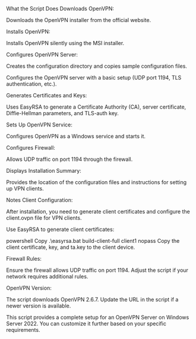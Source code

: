 What the Script Does
Downloads OpenVPN:

Downloads the OpenVPN installer from the official website.

Installs OpenVPN:

Installs OpenVPN silently using the MSI installer.

Configures OpenVPN Server:

Creates the configuration directory and copies sample configuration files.

Configures the OpenVPN server with a basic setup (UDP port 1194, TLS authentication, etc.).

Generates Certificates and Keys:

Uses EasyRSA to generate a Certificate Authority (CA), server certificate, Diffie-Hellman parameters, and TLS-auth key.

Sets Up OpenVPN Service:

Configures OpenVPN as a Windows service and starts it.

Configures Firewall:

Allows UDP traffic on port 1194 through the firewall.

Displays Installation Summary:

Provides the location of the configuration files and instructions for setting up VPN clients.

Notes
Client Configuration:

After installation, you need to generate client certificates and configure the client.ovpn file for VPN clients.

Use EasyRSA to generate client certificates:

powershell
Copy
.\easyrsa.bat build-client-full client1 nopass
Copy the client certificate, key, and ta.key to the client device.

Firewall Rules:

Ensure the firewall allows UDP traffic on port 1194. Adjust the script if your network requires additional rules.

OpenVPN Version:

The script downloads OpenVPN 2.6.7. Update the URL in the script if a newer version is available.

This script provides a complete setup for an OpenVPN Server on Windows Server 2022. You can customize it further based on your specific requirements.
